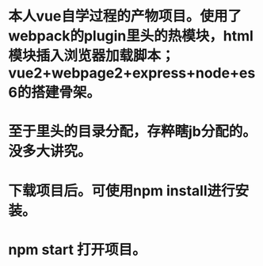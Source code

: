#
#
#            本人vue自学过程的产物项目。使用了webpack的plugin里头的热模块，html模块插入浏览器加载脚本；vue2+webpage2+express+node+es6的搭建骨架。
#	至于里头的目录分配，存粹瞎jb分配的。没多大讲究。
#	下载项目后。可使用npm install进行安装。
#	npm start 打开项目。
#
#
#
#
#
#
#
#
#

#
#

